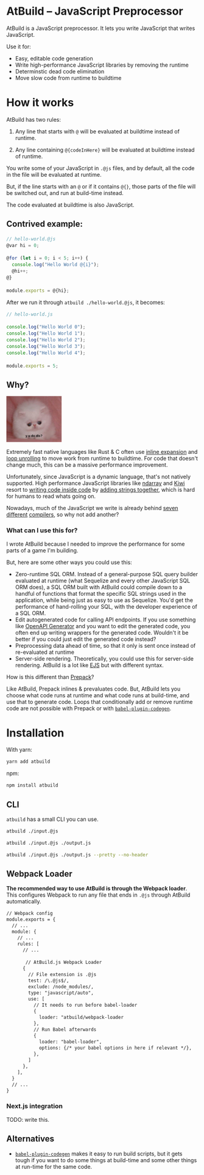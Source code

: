 # AtBuild – JavaScript Preprocessor

AtBuild is a JavaScript preprocessor. It lets you write JavaScript that writes JavaScript.

Use it for:

- Easy, editable code generation
- Write high-performance JavaScript libraries by removing the runtime
- Determinstic dead code elimination
- Move slow code from runtime to buildtime

# How it works

AtBuild has two rules:

1. Any line that starts with `@` will be evaluated at buildtime instead of runtime.

2. Any line containing `@{codeInHere}` will be evaluated at buildtime instead of runtime.

You write some of your JavaScript in `.@js` files, and by default, all the code in the file will be evaluated at runtime.

But, if the line starts with an `@` or if it contains `@{}`, those parts of the file will be switched out, and run at build-time instead.

The code evaluated at buildtime is also JavaScript.

## Contrived example:

```js
// hello-world.@js
@var hi = 0;

@for (let i = 0; i < 5; i++) {
  console.log("Hello World @{i}");
  @hi++;
@}

module.exports = @{hi};
```

After we run it through `atbuild ./hello-world.@js`, it becomes:

```js
// hello-world.js

console.log("Hello World 0");
console.log("Hello World 1");
console.log("Hello World 2");
console.log("Hello World 3");
console.log("Hello World 4");

module.exports = 5;
```

## Why?

<img alt="Y U Do Dis meme" src="./explain/y.png" height=120 />

Extremely fast native languages like Rust & C often use [inline expansion](https://en.wikipedia.org/wiki/Inline_expansion) and [loop unrolling](https://en.wikipedia.org/wiki/Loop_unrolling) to move work from runtime to buildtime. For code that doesn't change much, this can be a massive performance improvement.

Unfortunately, since JavaScript is a dynamic language, that's not natively supported. High performance JavaScript libraries like [ndarray](https://github.com/scijs/ndarray) and [Kiwi](https://github.com/evanw/kiwi) resort to [writing code inside code](https://github.com/scijs/ndarray/blob/master/ndarray.js#L123) by [adding strings together](https://github.com/evanw/kiwi/blob/1a82ea6592ff25f26e35ca69e58c98852072eae9/js/js.ts#L11), which is hard for humans to read whats going on.

Nowadays, much of the JavaScript we write is already behind [seven](https://webpack.js.org/) [different](https://babeljs.io/) [compilers](https://v8.dev/docs/turbofan), so why not add another?

### What can I use this for?

I wrote AtBuild because I needed to improve the performance for some parts of a game I'm building.

But, here are some other ways you could use this:

- Zero-runtime SQL ORM. Instead of a general-purpose SQL query builder evaluated at runtime (what Sequelize and every other JavaScript SQL ORM does), a SQL ORM built with AtBuild could compile down to a handful of functions that format the specific SQL strings used in the application, while being just as easy to use as Sequelize. You'd get the performance of hand-rolling your SQL, with the developer experience of a SQL ORM.
- Edit autogenerated code for calling API endpoints. If you use something like [OpenAPI Generator](https://github.com/OpenAPITools/openapi-generator) and you want to edit the generated code, you often end up writing wrappers for the generated code. Wouldn't it be better if you could just edit the generated code instead?
- Preprocessing data ahead of time, so that it only is sent once instead of re-evaluated at runtime
- Server-side rendering. Theoretically, you could use this for server-side rendering. AtBuild is a lot like [EJS](https://ejs.co/) but with different syntax.

How is this different than [Prepack](https://prepack.io/)?

Like AtBuild, Prepack inlines & prevaluates code. But, AtBuild lets you choose what code runs at runtime and what code runs at build-time, and use that to generate code. Loops that conditionally add or remove runtime code are not possible with Prepack or with [`babel-plugin-codegen`](https://github.com/kentcdodds/babel-plugin-codegen).

# Installation

With yarn:

```bash
yarn add atbuild
```

npm:

```bash
npm install atbuild
```

## CLI

`atbuild` has a small CLI you can use.

```bash
atbuild ./input.@js
```

```bash
atbuild ./input.@js ./output.js
```

```bash
atbuild ./input.@js ./output.js --pretty --no-header
```

## Webpack Loader

**The recommended way to use AtBuild is through the Webpack loader**. This configures Webpack to run any file that ends in `.@js` through AtBuild automatically.

```
// Webpack config
module.exports = {
  // ...
  module: {
    // ...
    rules: [
      // ...

       // AtBuild.js Webpack Loader
      {
        // File extension is .@js
        test: /\.@js$/,
        exclude: /node_modules/,
        type: "javascript/auto",
        use: [
          // It needs to run before babel-loader
          {
            loader: "atbuild/webpack-loader
          },
          // Run Babel afterwards
          {
            loader: "babel-loader",
            options: {/* your babel options in here if relevant */},
          },
        ]
      },
    ],
  }
  // ...
}
```

### Next.js integration

TODO: write this.

## Alternatives

- [`babel-plugin-codegen`](https://github.com/kentcdodds/babel-plugin-codegen) makes it easy to run build scripts, but it gets tough if you want to do some things at build-time and some other things at run-time for the same code.

